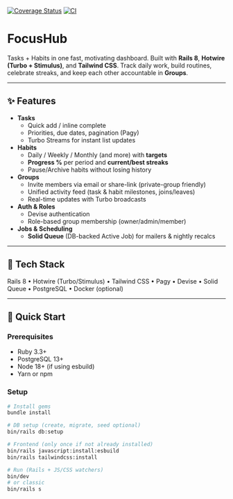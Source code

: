 [![Coverage Status](https://coveralls.io/repos/github/Seunadex/focushub/badge.svg?branch=main&refresh=1)](https://coveralls.io/github/Seunadex/focushub?branch=main)
[![CI](https://github.com/Seunadex/focushub/actions/workflows/ci.yml/badge.svg)](https://github.com/Seunadex/focushub/actions/workflows/ci.yml)
# FocusHub

Tasks + Habits in one fast, motivating dashboard. Built with **Rails 8**, **Hotwire (Turbo + Stimulus)**, and **Tailwind CSS**. Track daily work, build routines, celebrate streaks, and keep each other accountable in **Groups**.

---

## ✨ Features

- **Tasks**
  - Quick add / inline complete
  - Priorities, due dates, pagination (Pagy)
  - Turbo Streams for instant list updates
- **Habits**
  - Daily / Weekly / Monthly (and more) with **targets**
  - **Progress %** per period and **current/best streaks**
  - Pause/Archive habits without losing history
- **Groups**
  - Invite members via email or share-link (private-group friendly)
  - Unified activity feed (task & habit milestones, joins/leaves)
  - Real-time updates with Turbo broadcasts
- **Auth & Roles**
  - Devise authentication
  - Role-based group membership (owner/admin/member)
- **Jobs & Scheduling**
  - **Solid Queue** (DB-backed Active Job) for mailers & nightly recalcs

---

## 🧱 Tech Stack

Rails 8 • Hotwire (Turbo/Stimulus) • Tailwind CSS • Pagy • Devise • Solid Queue • PostgreSQL • Docker (optional)

---

## 🚀 Quick Start

### Prerequisites
- Ruby 3.3+
- PostgreSQL 13+
- Node 18+ (if using esbuild)
- Yarn or npm

### Setup

```bash
# Install gems
bundle install

# DB setup (create, migrate, seed optional)
bin/rails db:setup

# Frontend (only once if not already installed)
bin/rails javascript:install:esbuild
bin/rails tailwindcss:install

# Run (Rails + JS/CSS watchers)
bin/dev
# or classic
bin/rails s